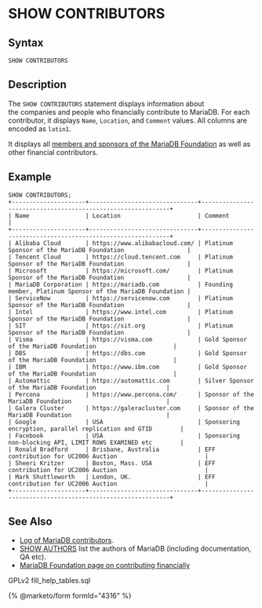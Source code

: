 # SHOW CONTRIBUTORS

## Syntax

```
SHOW CONTRIBUTORS
```

## Description

The `SHOW CONTRIBUTORS` statement displays information about\
the companies and people who financially contribute to MariaDB. For each contributor, it displays `Name`, `Location`, and `Comment` values. All columns are encoded as `latin1`.

It displays all [members and sponsors of the MariaDB Foundation](https://mariadb.org/en/supporters) as well as other financial contributors.

## Example

```
SHOW CONTRIBUTORS;
+---------------------+-------------------------------+-------------------------------------------------------------+
| Name                | Location                      | Comment                                                     |
+---------------------+-------------------------------+-------------------------------------------------------------+
| Alibaba Cloud       | https://www.alibabacloud.com/ | Platinum Sponsor of the MariaDB Foundation                  |
| Tencent Cloud       | https://cloud.tencent.com     | Platinum Sponsor of the MariaDB Foundation                  |
| Microsoft           | https://microsoft.com/        | Platinum Sponsor of the MariaDB Foundation                  |
| MariaDB Corporation | https://mariadb.com           | Founding member, Platinum Sponsor of the MariaDB Foundation |
| ServiceNow          | https://servicenow.com        | Platinum Sponsor of the MariaDB Foundation                  |
| Intel               | https://www.intel.com         | Platinum Sponsor of the MariaDB Foundation                  |
| SIT                 | https://sit.org               | Platinum Sponsor of the MariaDB Foundation                  |
| Visma               | https://visma.com             | Gold Sponsor of the MariaDB Foundation                      |
| DBS                 | https://dbs.com               | Gold Sponsor of the MariaDB Foundation                      |
| IBM                 | https://www.ibm.com           | Gold Sponsor of the MariaDB Foundation                      |
| Automattic          | https://automattic.com        | Silver Sponsor of the MariaDB Foundation                    |
| Percona             | https://www.percona.com/      | Sponsor of the MariaDB Foundation                           |
| Galera Cluster      | https://galeracluster.com     | Sponsor of the MariaDB Foundation                           |
| Google              | USA                           | Sponsoring encryption, parallel replication and GTID        |
| Facebook            | USA                           | Sponsoring non-blocking API, LIMIT ROWS EXAMINED etc        |
| Ronald Bradford     | Brisbane, Australia           | EFF contribution for UC2006 Auction                         |
| Sheeri Kritzer      | Boston, Mass. USA             | EFF contribution for UC2006 Auction                         |
| Mark Shuttleworth   | London, UK.                   | EFF contribution for UC2006 Auction                         |
+---------------------+-------------------------------+-------------------------------------------------------------+
```

## See Also

* [Log of MariaDB contributors](https://app.gitbook.com/s/WCInJQ9cmGjq1lsTG91E/community/contributing-participating/log-of-mariadb-contributions).
* [SHOW AUTHORS](show-authors.md) list the authors of MariaDB (including documentation, QA etc).
* [MariaDB Foundation page on contributing financially](https://mariadb.org/donate/)

GPLv2 fill\_help\_tables.sql

{% @marketo/form formId="4316" %}
